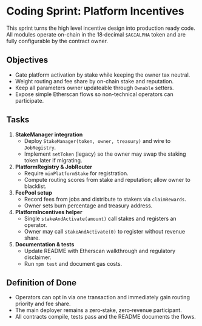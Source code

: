# Coding Sprint: Platform Incentives

This sprint turns the high level incentive design into production ready code.
All modules operate on-chain in the 18‑decimal `$AGIALPHA` token and are fully
configurable by the contract owner.

## Objectives
- Gate platform activation by stake while keeping the owner tax neutral.
- Weight routing and fee share by on-chain stake and reputation.
- Keep all parameters owner updateable through `Ownable` setters.
- Expose simple Etherscan flows so non-technical operators can participate.

## Tasks
1. **StakeManager integration**
   - Deploy `StakeManager(token, owner, treasury)` and wire to `JobRegistry`.
   - Implement `setToken` (legacy) so the owner may swap the staking token later if migrating.
2. **PlatformRegistry & JobRouter**
   - Require `minPlatformStake` for registration.
   - Compute routing scores from stake and reputation; allow owner to blacklist.
3. **FeePool setup**
   - Record fees from jobs and distribute to stakers via `claimRewards`.
   - Owner sets burn percentage and treasury address.
4. **PlatformIncentives helper**
   - Single `stakeAndActivate(amount)` call stakes and registers an operator.
   - Owner may call `stakeAndActivate(0)` to register without revenue share.
5. **Documentation & tests**
   - Update README with Etherscan walkthrough and regulatory disclaimer.
   - Run `npm test` and document gas costs.

## Definition of Done
- Operators can opt in via one transaction and immediately gain routing priority
  and fee share.
- The main deployer remains a zero‑stake, zero‑revenue participant.
- All contracts compile, tests pass and the README documents the flows.
